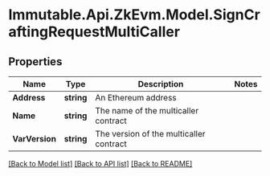 # Immutable.Api.ZkEvm.Model.SignCraftingRequestMultiCaller

## Properties

Name | Type | Description | Notes
------------ | ------------- | ------------- | -------------
**Address** | **string** | An Ethereum address | 
**Name** | **string** | The name of the multicaller contract | 
**VarVersion** | **string** | The version of the multicaller contract | 

[[Back to Model list]](../README.md#documentation-for-models) [[Back to API list]](../README.md#documentation-for-api-endpoints) [[Back to README]](../README.md)

